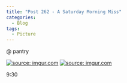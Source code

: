 ```yaml
---
title: "Post 262 - A Saturday Morning Miss"
categories:
  - Blog
tags:
  - Picture
---
```


@ pantry

<a href="https://imgur.com/uRsdXSs"><img src="https://i.imgur.com/uRsdXSs.jpg" title="source: imgur.com" /></a>
<a href="https://imgur.com/uRsdXSs"><img src="https://i.imgur.com/uRsdXSs.jpg" title="source: imgur.com" /></a>

9:30

<script src="https://utteranc.es/client.js"
        repo="serendipityinlife/serendipityinlife.github.io"
        issue-term="pathname"
        theme="github-light"
        crossorigin="anonymous"
        async>
</script>

